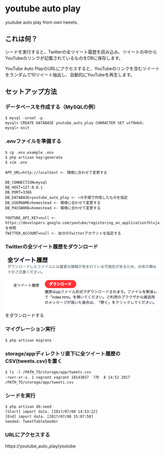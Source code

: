 # youtube auto play
youtube auto play from own tweets.

## これは何？
シードを実行すると、Twitterの全ツイート履歴を読み込み、ツイートの中からYouTubeのリンクが記載されているものをDBに保存します。

YouTube Auto PlayのURLにアクセスすると、YouTubeのリンクを含むツイートをランダムで10ツイート抽出し、自動的にYouTubeを再生します。


## セットアップ方法

### データベースを作成する（MySQLの例）
```
$ mysql -uroot -p
mysql> CREATE DATABASE youtube_auto_play CHARACTER SET utf8mb4;
mysql> exit
```

### .envファイルを準備する
```
$ cp .env.example .env
$ php artisan key:generate
$ vim .env

APP_URL=http://localhost <- 環境に合わせて変更する

DB_CONNECTION=mysql
DB_HOST=127.0.0.1
DB_PORT=3306
DB_DATABASE=youtube_auto_play <- ↑の手順で作成したものを指定
DB_USERNAME=homestead <- 環境に合わせて変更する
DB_PASSWORD=homestead <- 環境に合わせて変更する

YOUTUBE_API_KEY=null <- https://developers.google.com/youtube/registering_an_application?hl=ja を参照
TWITTER_ACCOUNT=null <- 自分のTwitterアカウントを指定する
```

### Twitterの全ツイート履歴をダウンロード
![Twitterの全ツイート履歴](https://github.com/akase244/youtube_auto_play/blob/master/app/resources/assets/images/tweets_history.png)をダウンロードする

### マイグレーション実行
```
$ php artisan migrate
```

### storage/appディレクトリ直下に全ツイート履歴のCSV(tweets.csv)を置く
```
$ ls -l /PATH_TO/storage/app/tweets.csv
-rwxr-xr-x. 1 vagrant vagrant 18143657  7月  8 14:52 2017 /PATH_TO/storage/app/tweets.csv
```

### シードを実行
```
$ php artisan db:seed
[Start] import data. [2017/07/08 14:53:22]
[End] import data. [2017/07/08 15:07:58]
Seeded: TweetTableSeeder
```

### URLにアクセスする
https://youtube_auto_play/youtube